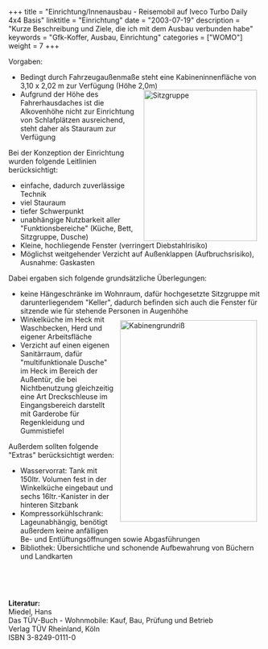 +++
title = "Einrichtung/Innenausbau - Reisemobil auf Iveco Turbo Daily 4x4 Basis"
linktitle   = "Einrichtung"
date =  "2003-07-19"
description = "Kurze Beschreibung und Ziele, die ich mit dem Ausbau verbunden habe"
keywords      = "Gfk-Koffer, Ausbau, Einrichtung"
categories = ["WOMO"]
weight = 7
+++

<!--INHALT Beginn-->
<!--<p><small>Sobald die aus der Ausbauphase vorliegenden Handskizzen ins CAD-System übernommen sind, werden sie hier mit veröffentlicht.</small></p>-->
<p>Vorgaben:</p>
<ul>
<li>Bedingt durch Fahrzeugaußenmaße steht eine Kabineninnenfläche von 3,10 x 2,02 m zur Verfügung (Höhe 2,0m)</li>
<li style="list-style: none"><img hspace="10" align="right" src="/bilder/iveco-womo/lkw-sitzgr.jpg" width="225" height="300" border="0" alt="Sitzgruppe"></li>
<li>Aufgrund der Höhe des Fahrerhausdaches ist die Alkovenhöhe nicht zur Einrichtung von Schlafplätzen ausreichend, steht daher als Stauraum zur Verfügung</li>
</ul>
<p>Bei der Konzeption der Einrichtung wurden folgende Leitlinien berücksichtigt:</p>
<ul>
<li>einfache, dadurch zuverlässige Technik</li>
<li>viel Stauraum</li>
<li>tiefer Schwerpunkt</li>
<li>unabhängige Nutzbarkeit aller "Funktionsbereiche" (Küche, Bett, Sitzgruppe, Dusche)</li>
<li>Kleine, hochliegende Fenster (verringert Diebstahlrisiko)</li>
<li>Möglichst weitgehender Verzicht auf Außenklappen (Aufbruchsrisiko), Ausnahme: Gaskasten</li>
</ul>
<p>Dabei ergaben sich folgende grundsätzliche Überlegungen:</p>
<ul>
<li>keine Hängeschränke im Wohnraum, dafür hochgesetzte Sitzgruppe mit darunterliegendem "Keller", dadurch befinden sich auch die Fenster für sitzende wie für stehende Personen in Augenhöhe</li>
<li style="list-style: none"><img vspace="10" hspace="10" align="right" src="/bilder/iveco-womo/grundriss.gif" width="272" height="400" border="0" alt="Kabinengrundriß"></li>
<li>Winkelküche im Heck mit Waschbecken, Herd und eigener Arbeitsfläche</li>
<li>Verzicht auf einen eigenen Sanitärraum, dafür "multifunktionale Dusche" im Heck im Bereich der Außentür, die bei Nichtbenutzung gleichzeitig eine Art Dreckschleuse im Eingangsbereich darstellt mit Garderobe für Regenkleidung und Gummistiefel</li>
</ul>
<p>Außerdem sollten folgende "Extras" berücksichtigt werden:</p>
<ul>
<li>Wasservorrat: Tank mit 150ltr. Volumen fest in der Winkelküche eingebaut und sechs 16ltr.-Kanister in der hinteren Sitzbank</li>
<li>Kompressorkühlschrank: Lageunabhängig, benötigt außerdem keine anfälligen Be- und Entlüftungsöffnungen sowie Abgasführungen</li>
<li>Bibliothek: Übersichtliche und schonende Aufbewahrung von Büchern und Landkarten</li>
</ul>
<br clear="all">
<p> </p>
<p><b>Literatur:</b><br>
Miedel, Hans<br>
Das TÜV-Buch - Wohnmobile: Kauf, Bau, Prüfung und Betrieb<br>
Verlag TÜV Rheinland, Köln<br>
ISBN 3-8249-0111-0</p>
<!--INHALT Ende-->
